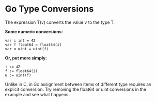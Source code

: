 # Go Type Conversions

The expression T(v) converts the value v to the type T.

**Some numeric conversions:**

```
var i int = 42
var f float64 = float64(i)
var u uint = uint(f)
```

**Or, put more simply:**

```
i := 42
f := float64(i)
u := uint(f)
```

Unlike in C, in Go assignment between items of different type requires an explicit conversion. Try removing the float64 or uint conversions in the example and see what happens.
